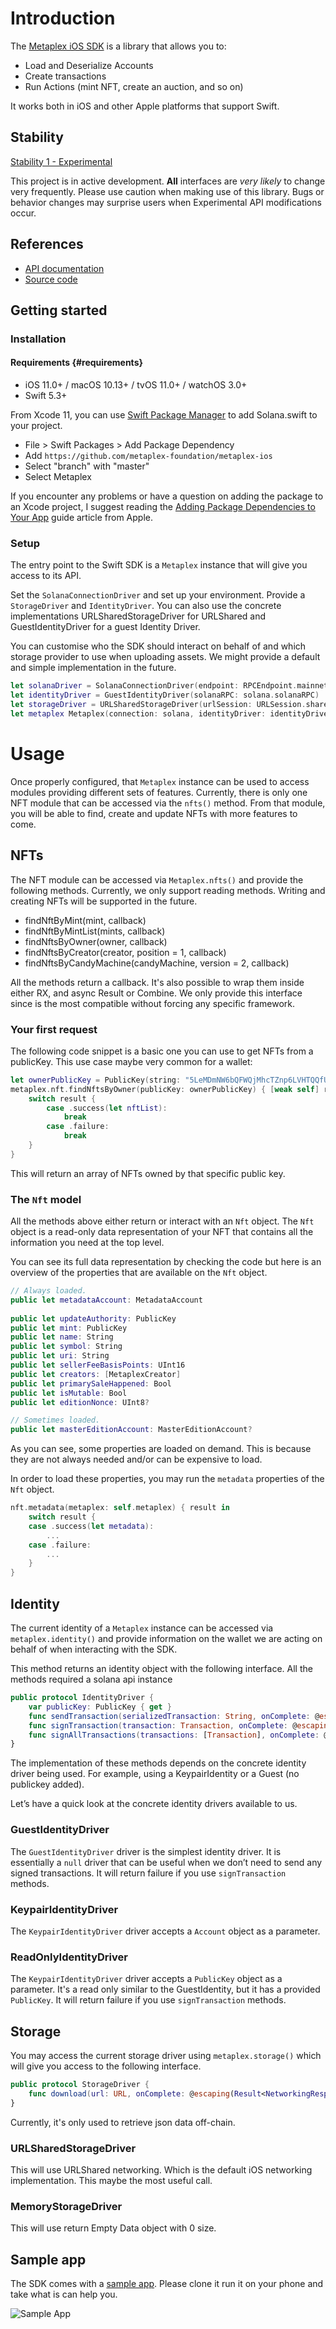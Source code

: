 # Introduction

The [Metaplex iOS SDK][docs] is a library that allows you to:

- Load and Deserialize Accounts
- Create transactions
- Run Actions (mint NFT, create an auction, and so on)

It works both in iOS and other Apple platforms that support Swift.

## Stability

[Stability 1 - Experimental](/stability)

This project is in active development. **All** interfaces are _very likely_ to change very frequently. Please use caution when making use of this library. Bugs or behavior changes may surprise users when Experimental API modifications occur.

## References

- [API documentation][docs]
- [Source code][github]

## Getting started

### Installation
#### Requirements {#requirements}

- iOS 11.0+ / macOS 10.13+ / tvOS 11.0+ / watchOS 3.0+
- Swift 5.3+

From Xcode 11, you can use [Swift Package Manager](https://swift.org/package-manager/) to add Solana.swift to your project.

- File > Swift Packages > Add Package Dependency
- Add `https://github.com/metaplex-foundation/metaplex-ios`
- Select "branch" with "master"
- Select Metaplex

If you encounter any problems or have a question on adding the package to an Xcode project, I suggest reading the [Adding Package Dependencies to Your App](https://developer.apple.com/documentation/xcode/adding_package_dependencies_to_your_app) guide article from Apple.

### Setup
The entry point to the Swift SDK is a `Metaplex` instance that will give you access to its API.

Set the `SolanaConnectionDriver` and set up your environment. Provide a `StorageDriver` and `IdentityDriver`. You can also use the concrete implementations URLSharedStorageDriver for URLShared and GuestIdentityDriver for a guest Identity Driver. 

You can customise who the SDK should interact on behalf of and which storage provider to use when uploading assets. We might provide a default and simple implementation in the future.

```swift
let solanaDriver = SolanaConnectionDriver(endpoint: RPCEndpoint.mainnetBetaSolana)
let identityDriver = GuestIdentityDriver(solanaRPC: solana.solanaRPC)
let storageDriver = URLSharedStorageDriver(urlSession: URLSession.shared)
let metaplex Metaplex(connection: solana, identityDriver: identityDriver, storageDriver: storageDriver)
```

# Usage
Once properly configured, that `Metaplex` instance can be used to access modules providing different sets of features. Currently, there is only one NFT module that can be accessed via the `nfts()` method. From that module, you will be able to find, create and update NFTs with more features to come.

## NFTs
The NFT module can be accessed via `Metaplex.nfts()` and provide the following methods. Currently, we only support reading methods. Writing and creating NFTs will be supported in the future.

- findNftByMint(mint, callback)
- findNftByMintList(mints, callback)
- findNftsByOwner(owner, callback)
- findNftsByCreator(creator, position = 1, callback)
- findNftsByCandyMachine(candyMachine, version = 2, callback)

All the methods return a callback. It's also possible to wrap them inside either RX, and async Result or Combine. We only provide this interface since is the most compatible without forcing any specific framework. 

### Your first request

The following code snippet is a basic one you can use to get NFTs from a publicKey. This use case maybe very common for a wallet:

```swift
let ownerPublicKey = PublicKey(string: "5LeMDmNW6bQFWQjMhcTZnp6LVHTQQfUpY9jn6YH6RpyE")!
metaplex.nft.findNftsByOwner(publicKey: ownerPublicKey) { [weak self] result in
	switch result {
		case .success(let nftList):
			break
		case .failure:
			break
	}
}
```

This will return an array of NFTs owned by that specific public key.

### The `Nft` model

All the methods above either return or interact with an `Nft` object. The `Nft` object is a read-only data representation of your NFT that contains all the information you need at the top level.

You can see its full data representation by checking the code but here is an overview of the properties that are available on the `Nft` object.

```swift
// Always loaded.
public let metadataAccount: MetadataAccount
    
public let updateAuthority: PublicKey
public let mint: PublicKey
public let name: String
public let symbol: String
public let uri: String
public let sellerFeeBasisPoints: UInt16
public let creators: [MetaplexCreator]
public let primarySaleHappened: Bool
public let isMutable: Bool
public let editionNonce: UInt8?

// Sometimes loaded.
public let masterEditionAccount: MasterEditionAccount?
```

As you can see, some properties are loaded on demand. This is because they are not always needed and/or can be expensive to load.

In order to load these properties, you may run the `metadata` properties of the `Nft` object.

```swift
nft.metadata(metaplex: self.metaplex) { result in
    switch result {
    case .success(let metadata):
        ...
    case .failure:
        ...
    }
}
```

## Identity
The current identity of a `Metaplex` instance can be accessed via `metaplex.identity()` and provide information on the wallet we are acting on behalf of when interacting with the SDK.

This method returns an identity object with the following interface. All the methods required a solana api instance

```swift
public protocol IdentityDriver {
    var publicKey: PublicKey { get }
    func sendTransaction(serializedTransaction: String, onComplete: @escaping(Result<TransactionID, IdentityDriverError>) -> Void)
    func signTransaction(transaction: Transaction, onComplete: @escaping (Result<Transaction, IdentityDriverError>) -> Void)
    func signAllTransactions(transactions: [Transaction], onComplete: @escaping (Result<[Transaction?], IdentityDriverError>) -> Void)
}
```

The implementation of these methods depends on the concrete identity driver being used. For example, using a KeypairIdentity or a Guest (no publickey added).

Let’s have a quick look at the concrete identity drivers available to us.

### GuestIdentityDriver

The `GuestIdentityDriver` driver is the simplest identity driver. It is essentially a `null` driver that can be useful when we don’t need to send any signed transactions. It will return failure if you use `signTransaction` methods.


### KeypairIdentityDriver

The `KeypairIdentityDriver` driver accepts a `Account` object as a parameter.


### ReadOnlyIdentityDriver

The `KeypairIdentityDriver` driver accepts a `PublicKey` object as a parameter. It's a read only similar to the GuestIdentity, but it has a provided `PublicKey`. It will return failure if you use `signTransaction` methods.

## Storage

You may access the current storage driver using `metaplex.storage()` which will give you access to the following interface.

```swift
public protocol StorageDriver {
    func download(url: URL, onComplete: @escaping(Result<NetworkingResponse, StorageDriverError>) -> Void)
}
```

Currently, it's only used to retrieve json data off-chain. 

### URLSharedStorageDriver

This will use URLShared networking. Which is the default iOS networking implementation. This maybe the most useful call.

### MemoryStorageDriver

This will use return Empty Data object with 0 size. 

## Sample app

The SDK comes with a [sample app][sample]. Please clone it run it on your phone and take what is can help you. 

![Sample App](/assets/ios/app.gif#radius#shadow "Sample App")

[github]: https://github.com/metaplex-foundation/metaplex-ios
[docs]: https://github.com/metaplex-foundation/metaplex-ios#metaplex-ios-sdk
[sample]: https://github.com/metaplex-foundation/metaplex-ios/tree/main/Sample



